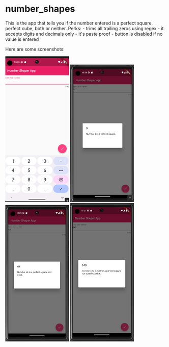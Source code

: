 # number_shapes

This is the app that tells you if the number entered is a perfect square, perfect cube, both or neither.
Perks:
    - trims all trailing zeros using regex
    - it accepts digits and decimals only
    - it's paste proof
    - button is disabled if no value is entered

Here are some screenshots:
<p float="left">
  <img src="/screenShot_1.png" width="200" />
  <img src="/screenShot_2.png" width="200" /> 
  <img src="/screenShot_3.png" width="200" />
  <img src="/screenShot_4.png" width="200" />
</p>